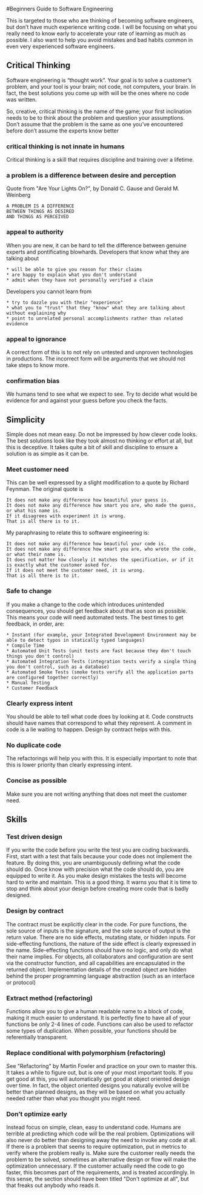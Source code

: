 #Beginners Guide to Software Engineering

This is targeted to those who are thinking of becoming software engineers, but don’t have much experience writing code.
I will be focusing on what you really need to know early to accelerate your rate of learning as much as possible.
I also want to help you avoid mistakes and bad habits common in even very experienced software engineers.

## Critical Thinking

Software engineering is “thought work”.
Your goal is to solve a customer’s problem, and your tool is your brain;  not code, not computers, your brain.
In fact, the best solutions you come up with will be the ones where no code was written.

So, creative, critical thinking is the name of the game; your first inclination needs to be to think about the problem and question your assumptions.
Don’t assume that the problem is the same as one you’ve encountered before
don’t assume the experts know better

### critical thinking is not innate in humans

Critical thinking is a skill that requires discipline and training over a lifetime. 

### a problem is a difference between desire and perception

Quote from "Are Your Lights On?", by Donald C. Gause and Gerald M. Weinberg

    A PROBLEM IS A DIFFERENCE
    BETWEEN THINGS AS DESIRED
    AND THINGS AS PERCEIVED

### appeal to authority

When you are new, it can be hard to tell the difference between genuine experts and pontificating blowhards.
Developers that know what they are talking about

    * will be able to give you reason for their claims
    * are happy to explain what you don't understand
    * admit when they have not personally verified a claim

Developers you cannot learn from

    * try to dazzle you with their "experience"
    * what you to "trust" that they "know" what they are talking about without explaining why
    * point to unrelated personal accomplishments rather than related evidence 

### appeal to ignorance

A correct form of this is to not rely on untested and unproven technologies in productions.
The incorrect form will be arguments that we should not take steps to know more.

### confirmation bias

We humans tend to see what we expect to see.
Try to decide what would be evidence for and against your guess before you check the facts.

## Simplicity

Simple does not mean easy.
Do not be impressed by how clever code looks.
The best solutions look like they took almost no thinking or effort at all, but this is deceptive.
It takes quite a bit of skill and discipline to ensure a solution is as simple as it can be. 

### Meet customer need

This can be well expressed by a slight modification to a quote by Richard Feynman.  The original quote is

    It does not make any difference how beautiful your guess is.
    It does not make any difference how smart you are, who made the guess, or what his name is.
    If it disagrees with experiment it is wrong.
    That is all there is to it.

My paraphrasing to relate this to software engineering is:

    It does not make any difference how beautiful your code is.
    It does not make any difference how smart you are, who wrote the code, or what their name is.
    It does not matter how closely it matches the specification, or if it is exactly what the customer asked for.
    If it does not meet the customer need, it is wrong.
    That is all there is to it.

### Safe to change

If you make a change to the code which introduces unintended consequences, you should get feedback about that as soon as possible.
This means your code will need automated tests.
The best times to get feedback, in order, are:

    * Instant (for example, your Integrated Development Environment may be able to detect typos in statically typed languages)
    * Compile Time
    * Automated Unit Tests (unit tests are fast because they don't touch things you don't control)
    * Automated Integration Tests (integration tests verify a single thing you don't control, such as a database)
    * Automated Smoke Tests (smoke tests verify all the application parts are configured together correctly)
    * Manual Testing
    * Customer Feedback

### Clearly express intent

You should be able to tell what code does by looking at it.
Code constructs should have names that correspond to what they represent.
A comment in code is a lie waiting to happen.
Design by contract helps with this.

### No duplicate code

The refactorings will help you with this.
It is especially important to note that this is lower priority than clearly expressing intent.

### Concise as possible

Make sure you are not writing anything that does not meet the customer need.

## Skills
### Test driven design

If you write the code before you write the test you are coding backwards.
First, start with a test that fails because your code does not implement the feature.
By doing this, you are unambiguously defining what the code should do.
Once know with precision what the code should do, you are equipped to write it.
As you make design mistakes the tests will become hard to write and maintain.
This is a good thing.
It warns you that it is time to stop and think about your design before creating more code that is badly designed.

### Design by contract

The contract must be explicitly clear in the code.
For pure functions, the sole source of inputs is the signature, and the sole source of output is the return value.
There are no side effects, mutating state, or hidden inputs.
For side-effecting functions, the nature of the side effect is clearly expressed in the name.
Side-effecting functions should have no logic, and only do what their name implies.
For objects, all collaborators and configuration are sent via the constructor function, and all capabilities are encapsulated in the returned object.
Implementation details of the created object are hidden behind the proper programming language abstraction (such as an interface or protocol)

### Extract method (refactoring)

Functions allow you to give a human readable name to a block of code, making it much easier to understand.
It is perfectly fine to have all of your functions be only 2-4 lines of code.
Functions can also be used to refactor some types of duplication.
When possible, your functions should be referentially transparent.

### Replace conditional with polymorphism (refactoring)

See "Refactoring" by Martin Fowler and practice on your own to master this.
It takes a while to figure out, but is one of your most important tools.
If you get good at this, you will automatically get good at object oriented design over time.
In fact, the object oriented designs you naturally evolve will be better than planned designs, as they will be based on what you actually needed rather than what you thought you might need.

### Don’t optimize early

Instead focus on simple, clean, easy to understand code.
Humans are terrible at predicting which code will be the real problem.
Optimizations will also never do better than designing away the need to invoke any code at all.
If there is a problem that seems to require optimization, put in metrics to verify where the problem really is.
Make sure the customer really needs the problem to be solved, sometimes an alternative design or flow will make the optimization unnecessary.
If the customer actually need the code to go faster, this becomes part of the requirements, and is treated accordingly.
In this sense, the section should have been titled "Don't optimize at all", but that freaks out anybody who reads it.
